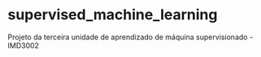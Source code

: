 # supervised_machine_learning
Projeto da terceira unidade de aprendizado de máquina supervisionado - IMD3002
